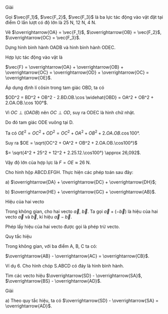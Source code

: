 Giải

Gọi $\vec{F_1}$, $\vec{F_2}$, $\vec{F_3}$ là ba lực tác động vào vật đặt tại điểm O lần lượt có độ lớn là 25 N, 12 N, 4 N.

Vẽ $\overrightarrow{OA} = \vec{F_1}$, $\overrightarrow{OB} = \vec{F_2}$, $\overrightarrow{OC} = \vec{F_3}$.

Dựng hình bình hành OADB và hình bình hành ODEC.

Hợp lực tác động vào vật là

$\vec{F} = \overrightarrow{OA} + \overrightarrow{OB} + \overrightarrow{OC} = \overrightarrow{OD} + \overrightarrow{OC} = \overrightarrow{OE}$.

Áp dụng định lí côsin trong tam giác OBD, ta có

$OD^2 = BD^2 + OB^2 - 2.BD.OB.\cos \widehat{OBD} = OA^2 + OB^2 + 2.OA.OB.\cos 100°$.

Vì $OC \perp (OADB)$ nên $OC \perp OD$, suy ra ODEC là hình chữ nhật.

Do đó tam giác ODE vuông tại D.

Ta có $OE^2 = OC^2 + OD^2 = OC^2 + OA^2 + OB^2 + 2.OA.OB.\cos100°$.

Suy ra $OE = \sqrt{OC^2 + OA^2 + OB^2 + 2.OA.OB.\cos100°}$

$= \sqrt{4^2 + 25^2 + 12^2 + 2.25.12.\cos100°} \approx 26,092$.

Vậy độ lớn của hợp lực là $F = OE \approx 26$ N.

Cho hình hộp ABCD.EFGH. Thực hiện các phép toán sau đây:

a) $\overrightarrow{DA} + \overrightarrow{DC} + \overrightarrow{DH}$;

b) $\overrightarrow{HE} + \overrightarrow{GC} + \overrightarrow{AB}$.

Hiệu của hai vecto

Trong không gian, cho hai vecto $\vec{a}$, $\vec{b}$. Ta gọi $\vec{a} + (-\vec{b})$ là hiệu của hai vecto $\vec{a}$ và $\vec{b}$, kí hiệu $\vec{a} - \vec{b}$.

Phép lấy hiệu của hai vecto được gọi là phép trừ vecto.

Quy tắc hiệu

Trong không gian, với ba điểm A, B, C ta có:

$\overrightarrow{AB} - \overrightarrow{AC} = \overrightarrow{CB}$.

Ví dụ 6. Cho hình chóp S.ABCD có đáy là hình bình hành.

Tìm các vecto hiệu $\overrightarrow{SD} - \overrightarrow{SA}$, $\overrightarrow{BS} - \overrightarrow{AD}$.

Giải

a) Theo quy tắc hiệu, ta có $\overrightarrow{SD} - \overrightarrow{SA} = \overrightarrow{AD}$.